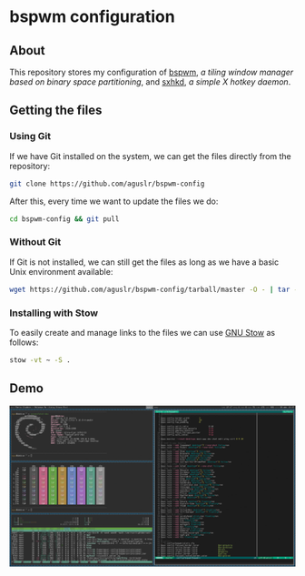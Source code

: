 # bspwm configuration

## About

This repository stores my configuration of [bspwm][bspwm], *a tiling window
manager based on binary space partitioning*, and [sxhkd][sxhkd], *a simple X
hotkey daemon*.

## Getting the files

### Using Git

If we have Git installed on the system, we can get the files directly from the
repository:

```sh
git clone https://github.com/aguslr/bspwm-config
```

After this, every time we want to update the files we do:

```sh
cd bspwm-config && git pull
```

### Without Git

If Git is not installed, we can still get the files as long as we have a basic
Unix environment available:

```sh
wget https://github.com/aguslr/bspwm-config/tarball/master -O - | tar -xzv --strip-components 1 --exclude={README.md,demo.gif}
```

### Installing with Stow

To easily create and manage links to the files we can use [GNU Stow][stow] as
follows:

```sh
stow -vt ~ -S .
```

## Demo

![Demo GIF](demo.gif "Demo")

[bspwm]: https://github.com/baskerville/bspwm
[sxhkd]: https://github.com/baskerville/sxhkd
[stow]: https://www.gnu.org/software/stow/
